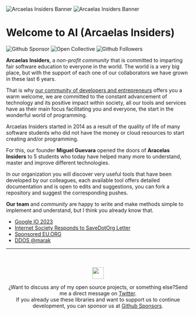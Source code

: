 ![Arcaelas Insiders Banner](https://github.com/arcaelas/dist/raw/main/banner/svg/dark.svg#gh-dark-mode-only)
![Arcaelas Insiders Banner](https://github.com/arcaelas/dist/raw/main/banner/svg/light.svg#gh-light-mode-only)
  

# Welcome to AI (Arcaelas Insiders)

![Github Sponsor](https://img.shields.io/github/sponsors/arcaela?label=CONTRIBUTE&style=social) ![Open Collective](https://img.shields.io/opencollective/backers/arcaelas?label=OPEN%20COLLECTIVE&style=social) ![Github Followers](https://img.shields.io/github/followers/arcaelas?style=social)

**Arcaelas Insiders**, a _non-profit community_ that is committed to imparting fair software education to everyone in the world.
The world is a very big place, but with the support of each one of our collaborators we have grown in these last 6 years.

That is why [our community of developers and entrepreneurs](https://github.com/arcaelas) offers you a warm welcome, we are committed to the constant advancement of technology and its positive impact within society, all our tools and services have as their main focus facilitating you and everyone, the start in the wonderful world of programming.

Arcaelas Insiders started in 2014 as a result of the quality of life of many software students who did not have the money or cloud resources to start creating and/or programming.

For this, our founder **Miguel Guevara** opened the doors of **Aracelas Insiders** to 5 students who today have helped many more to understand, master and improve different technologies.


In our organization you will discover very useful tools that have been developed by our colleagues, each available tool offers detailed documentation and is open to edits and suggestions, you can fork a repository and suggest the corresponding pushes.

**Our team** and *community* are happy to write and make methods simple to implement and understand, but I think you already know that.

- [Google IO 2023](https://io.google/2023/intl/es/)
- [Internet Society Responds to SaveDotOrg Letter](https://savedotorg.org/)
- [Sponsored EU.ORG](https://nic.eu.org/)
- [DDOS @marak](https://marak.com/blog/2022-11-20-the-reports-of-my-death-have-been-greatly-exaggerated)


<hr/>
<div  style="text-align:center;margin-top:50px;">
	<p  align="center">
		<img  src="https://github.com/arcaelas/dist/raw/main/logo/svg/64.svg"  height="32px">
	<p>

¿Want to discuss any of my open source projects, or something else?Send me a direct message on [Twitter](https://twitter.com/arcaelas).</br> If you already use these libraries and want to support us to continue development, you can sponsor us at [Github Sponsors](https://github.com/sponsors/arcaelas).
</div>
